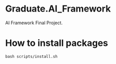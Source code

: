 # Graduate.AI_Framework
AI Framework Final Project.

# How to install packages

```
bash scripts/install.sh
```